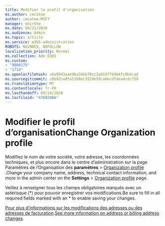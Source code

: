 ```yaml
---
title: Modifier le profil d’organisation
ms.author: cmcatee
author: cmcatee-MSFT
manager: mnirkhe
ms.date: 04/21/2020
ms.audience: Admin
ms.topic: article
ms.service: o365-administration
ROBOTS: NOINDEX, NOFOLLOW
localization_priority: Normal
ms.collection: Adm_O365
ms.custom:
- "9000175"
- "1714"
ms.openlocfilehash: c6a9943aae9ba345b78cc3a91977b984fc8b4cad
ms.sourcegitcommit: c6692ce0fa1358ec3529e59ca0ecdfdea4cdc759
ms.translationtype: MT
ms.contentlocale: fr-FR
ms.lasthandoff: 09/14/2020
ms.locfileid: "47682086"
---
```

# <a name="change-organization-profile"></a><span data-ttu-id="4f58b-102">Modifier le profil d’organisation</span><span class="sxs-lookup"><span data-stu-id="4f58b-102">Change Organization profile</span></span>

<span data-ttu-id="4f58b-103">Modifiez le nom de votre société, votre adresse, les coordonnées techniques, et plus encore dans le centre d’administration sur la page Paramètres de l’Organisation des **paramètres**  >  [Organization profile](https://go.microsoft.com/fwlink/p/?linkid=2067339) .</span><span class="sxs-lookup"><span data-stu-id="4f58b-103">Change your company name, address, technical contact information, and more in the admin center on the **Settings** > [Organization profile](https://go.microsoft.com/fwlink/p/?linkid=2067339) page.</span></span>

<span data-ttu-id="4f58b-104">Veillez à renseigner tous les champs obligatoires marqués avec un astérisque (\*) pour pouvoir enregistrer vos modifications.</span><span class="sxs-lookup"><span data-stu-id="4f58b-104">Be sure to fill in all required fields marked with an \* to enable saving your changes.</span></span>

<span data-ttu-id="4f58b-105">[Pour plus d’informations sur les modifications des adresses ou des adresses de facturation](https://docs.microsoft.com/microsoft-365/admin/manage/change-address-contact-and-more).</span><span class="sxs-lookup"><span data-stu-id="4f58b-105">[See more information on address or billing address changes](https://docs.microsoft.com/microsoft-365/admin/manage/change-address-contact-and-more).</span></span>